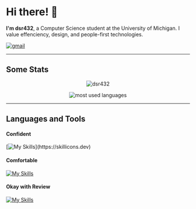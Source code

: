 # Hi there! 👋
**I'm  dsr432**, a Computer Science student at the University of Michigan.  I value effenciency, design, and people-first technologies.  

<p>
  <a href="mailto: dsreiffer432@gmail.com"><img src="https://img.shields.io/badge/Gmail-D14836?style=for-the-badge&logo=gmail&logoColor=white" alt="gmail" /></a>
</p>

---

## Some Stats

<p align="center"> 
  <img src="https://github-readme-stats.vercel.app/api?username=dsr432&show_icons=true&theme=gotham" alt="dsr432" /> 
</p>
<p align="center"> 
  <img src="https://github-readme-stats.vercel.app/api/top-langs/?username=dsr432&theme=gotham" alt="most used languages" /> 
</p>

---

## Languages and Tools

#### Confident
[![My Skills](https://skillicons.dev/icons?i=python,cpp,git,github,idea,linux,stackoverflow,)](https://skillicons.dev)
#### Comfortable
[![My Skills](https://skillicons.dev/icons?i=html,css,gitlab,java,vscode)](https://skillicons.dev)
#### Okay with Review
[![My Skills](https://skillicons.dev/icons?i=atom,ansible,matlab,neovim,octave)](https://skillicons.dev)
